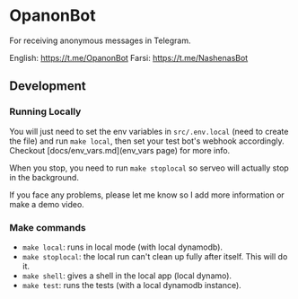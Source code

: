 # OpanonBot

For receiving anonymous messages in Telegram.

English: https://t.me/OpanonBot
Farsi: https://t.me/NashenasBot

## Development

### Running Locally

You will just need to set the env variables in `src/.env.local` (need to create the file) and run `make local`,
then set your test bot's webhook accordingly.
Checkout [docs/env_vars.md](env_vars page) for more info.

When you stop, you need to run `make stoplocal` so serveo will actually stop in the background.

If you face any problems, please let me know so I add more information or make a demo video.

### Make commands

- `make local`: runs in local mode (with local dynamodb).
- `make stoplocal`: the local run can't clean up fully after itself. This will do it.
- `make shell`: gives a shell in the local app (local dynamo).
- `make test`: runs the tests (with a local dynamodb instance).
